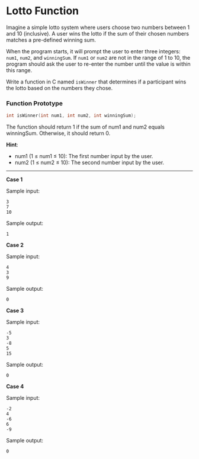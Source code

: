 # Lotto Function 

Imagine a simple lotto system where users choose two numbers between 1 and 10 (inclusive). A user wins the lotto if the sum of their chosen numbers matches a pre-defined winning sum.

When the program starts, it will prompt the user to enter three integers: `num1`, `num2`, and `winningSum`. If `num1` or `num2` are not in the range of 1 to 10, the program should ask the user to re-enter the number until the value is within this range.

Write a function in C named `isWinner` that determines if a participant wins the lotto based on the numbers they chose.








### Function Prototype

```c
int isWinner(int num1, int num2, int winningSum);
```

The function should return 1 if the sum of num1 and num2 equals winningSum. Otherwise, it should return 0.

**Hint**: 
* num1 (1 ≤ num1 ≤ 10): The first number input by the user.
* num2 (1 ≤ num2 ≤ 10): The second number input by the user.

<hr />

**Case 1**

Sample input:
```
3
7
10
```

Sample output:
```
1
```

**Case 2**

Sample input:
```
4
3
9
```

Sample output:
```
0
```
**Case 3**

Sample input:
```
-5
3
-8
5
15
```

Sample output:
```
0
```

**Case 4**

Sample input:
```
-2
4
-6
6
-9
```

Sample output:
```
0
```


